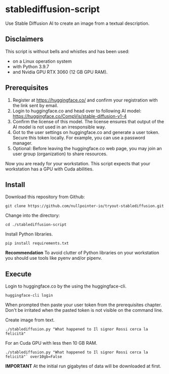 # stablediffusion-script
Use Stable Diffusion AI to create an image from a textual description.

## Disclaimers

This script is without bells and whistles and has been used:
- on a Linux operation system 
- with Python 3.9.7 
- and Nvidia GPU RTX 3060 (12 GB GPU RAM).

## Prerequisites

1. Register at https://huggingface.co/ and confirm your registration with the link sent by email.
2. Login to huggingface.co and head over to following AI model: https://huggingface.co/CompVis/stable-diffusion-v1-4
3. Confirm the license of this model. The license ensures that output of the AI model is not used in an irresponsible way.  
4. Got to the user settings on huggingface.co and generate a user token. Secure this token locally. For example, you can use a password manager. 
5. Optional: Before leaving the huggingface.co web page, you may join an user group (organization) to share resources.

Now you are ready for your workstation. This script expects that your workstation has a GPU with Cuda abilities.

## Install

Download this repository from Github:
```
git clone https://github.com/nullpointer-io/tryout-stablediffusion.git
``` 

Change into the directory: 
```
cd ./stablediffusion-script
```

Install Python libraries.
```
pip install requirements.txt
```

**Recommendation**
To avoid clutter of Python libraries on your workstation you should use tools like pyenv and/or pipenv.  

## Execute

Login to huggingface.co by the using the huggingface-cli. 
```
huggingface-cli login
```
When prompted then paste your user token from the prerequisites chapter. Don't be irritated when the pasted token is not visible on the command line. 

Create image from text.
```
./stablediffusion.py "What happened to Il signor Rossi cerca la felicità"
```

For an Cuda GPU with less then 10 GB RAM.
```
./stablediffusion.py "What happened to Il signor Rossi cerca la felicità"` over10gb=False
```

**IMPORTANT**
At the initial run gigabytes of data will be downloaded at first. 

